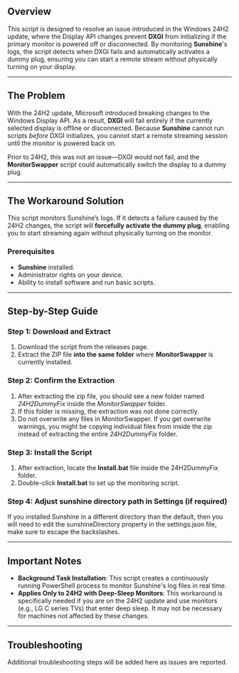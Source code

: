 
## Overview
This script is designed to resolve an issue introduced in the Windows 24H2 update, where the Display API changes prevent **DXGI** from initializing if the primary monitor is powered off or disconnected. By monitoring **Sunshine**'s logs, the script detects when DXGI fails and automatically activates a dummy plug, ensuring you can start a remote stream without physically turning on your display.

---

## The Problem
With the 24H2 update, Microsoft introduced breaking changes to the Windows Display API. As a result, **DXGI** will fail entirely if the currently selected display is offline or disconnected. Because **Sunshine** cannot run scripts *before* DXGI initializes, you cannot start a remote streaming session until the monitor is powered back on. 

Prior to 24H2, this was not an issue—DXGI would not fail, and the **MonitorSwapper** script could automatically switch the display to a dummy plug.

---

## The Workaround Solution
This script monitors Sunshine’s logs. If it detects a failure caused by the 24H2 changes, the script will **forcefully activate the dummy plug**, enabling you to start streaming again without physically turning on the monitor.

### Prerequisites
- **Sunshine** installed.
- Administrator rights on your device.
- Ability to install software and run basic scripts.

---

## Step-by-Step Guide

### Step 1: Download and Extract
1. Download the script from the releases page.
2. Extract the ZIP file **into the same folder** where **MonitorSwapper** is currently installed.

### Step 2: Confirm the Extraction  
1. After extracting the zip file, you should see a new folder named *24H2DummyFix* inside the *MonitorSwapper* folder.  
2. If this folder is missing, the extraction was not done correctly.  
3. Do not overwrite any files in MonitorSwapper. If you get overwrite warnings, you might be copying individual files from inside the zip instead of extracting the entire *24H2DummyFix* folder.

### Step 3: Install the Script
1. After extraction, locate the **Install.bat** file inside the 24H2DummyFix folder.
2. Double-click **Install.bat** to set up the monitoring script.

### Step 4: Adjust sunshine directory path in Settings (if required)
If you installed Sunshine in a different directory than the default, then you will need to edit the sunshineDirectory property in the settings.json file, make sure to escape the backslashes.

---

## Important Notes
- **Background Task Installation**: This script creates a continuously running PowerShell process to monitor Sunshine's log files in real time.
- **Applies Only to 24H2 with Deep-Sleep Monitors**: This workaround is specifically needed if you are on the 24H2 update and use monitors (e.g., LG C series TVs) that enter deep sleep. It may not be necessary for machines not affected by these changes.

---

## Troubleshooting
Additional troubleshooting steps will be added here as issues are reported.
